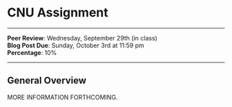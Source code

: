 # CNU Assignment

_____

**Peer Review**: Wednesday, September 29th (in class)
<br /> **Blog Post Due**: Sunday, October 3rd at 11:59 pm
<br /> **Percentage**: 10%

_____

## General Overview

MORE INFORMATION FORTHCOMING. 
